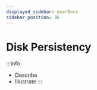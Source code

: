 ```yaml
---
displayed_sidebar: userDocs
sidebar_position: 36
---
```


# Disk Persistency

:::info
* Describe
* Illustrate
:::
